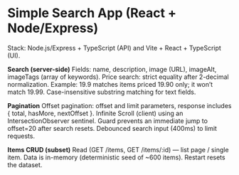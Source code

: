 # Simple Search App (React + Node/Express)

Stack: Node.js/Express + TypeScript (API) and Vite + React + TypeScript (UI).

**Search (server-side)**
Fields: name, description, image (URL), imageAlt, imageTags (array of keywords).
Price search: strict equality after 2-decimal normalization.
Example: 19.9 matches items priced 19.90 only; it won’t match 19.99.
Case-insensitive substring matching for text fields.

**Pagination**
Offset pagination: offset and limit parameters, response includes { total, hasMore, nextOffset }.
Infinite Scroll (client) using an IntersectionObserver sentinel.
Guard prevents an immediate jump to offset=20 after search resets.
Debounced search input (400ms) to limit requests.

**Items CRUD (subset)**
Read (GET /items, GET /items/:id) — list page / single item.
Data is in-memory (deterministic seed of ~600 items). Restart resets the dataset.
